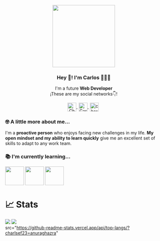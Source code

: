 <p align="center" width="300">
    <img align="center" width="200" src="https://user-images.githubusercontent.com/49783285/211534138-b9078b76-c5ce-4b94-81dd-b3012525d37a.jpeg"/>
    <h3 align="center">Hey 👋! I'm Carlos 👨🏻‍💻</h3>
 </p>
 
 <p align="center">I'm a future <strong>Web Developer</strong> <br />¡These are my social networks👇!</p>
 
 <p align="center">
  <a href="https://twitter.com/Charlsef23/" target="blank" style="margin-right: 4px">
    <img align="center" src="https://user-images.githubusercontent.com/49783285/211606076-36257bc0-982f-4146-9b35-54f3f92fa49d.svg" alt="Charlsef23" height="28px" width="28px">
  </a>
  <a href="https://www.linkedin.com/in/carlosestevefernández/" target="blank" style='margin-right:4px'>
     <img align="center" src="https://cdn.jsdelivr.net/npm/simple-icons@3.0.1/icons/linkedin.svg" alt="Carlos Esteve Fernández" height="28px" width="28px" />
   </a>
    <a href="https://www.instagram.com/charlsef23/" target="blank" style='margin-right:4px'>
     <img align="center" src="https://cdn.jsdelivr.net/npm/simple-icons@3.13.0/icons/instagram.svg" alt="charlsef23" height="28px" width="28px" />
   </a>
 </p>
 
 ### 🤓 A little more about me...
 
 <p>I'm a <strong>proactive person</strong> who enjoys facing new challenges in my life. <strong>My open mindset and my ability to learn quickly</strong> give me an excellent set of skills to adapt to any work team.</p>
 
 ### 📚 I'm currently learning...
 
  <a href="https://developer.mozilla.org/es/docs/Web/HTML" title="HTML"><img width="60" src="https://user-images.githubusercontent.com/109598200/196561046-fd179b77-4145-4550-9a00-04f902f7fa67.png" /></a>
 <a href="https://developer.mozilla.org/es/docs/Web/CSS" title="CSS"><img width="60" src="https://user-images.githubusercontent.com/109598200/196561179-ab5e23a8-19ca-4555-a8fe-c800c89836f9.png" /></a>
 <a href="https://www.javascript.com/" title="JavaScript"><img width="60" src="https://user-images.githubusercontent.com/109598200/196561215-d51e1c92-dcdd-4b62-b3cb-5568be5ee3e0.png" /></a>
 
 # 📈 Stats

<img
  src="https://github-readme-stats.vercel.app/api?username=charlsef23&show_icons=true&theme=react&&hide_border=true"
/>
<img
  src="https://github-readme-streak-stats.herokuapp.com/?user=charlsef23&&theme=react&&hide_border=true"
/>
<br/>
src="https://github-readme-stats.vercel.app/api/top-langs/?charlsef23=anuraghazra"
